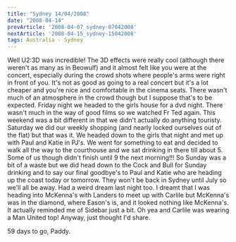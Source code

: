 ```yaml
---
title: "Sydney 14/04/2008"
date: "2008-04-14"
prevArticle: '2008-04-07_sydney-07042008'
nextArticle: '2008-04-15_sydney-15042008'
tags: Australia - Sydney
---
```

Well U2:3D was incredible! The 3D effects were really cool (although there weren't as many as in Beowulf) and it almost felt like you were at the concert, especially during the crowd shots where people's arms were right in front of you. It's not as good as going to a real concert but it's a lot cheaper and you're nice and comfortable in the cinema seats. There wasn't much of an atmosphere in the crowd though but I suppose that's to be expected. Friday night we headed to the girls house for a dvd night. There wasn't much in the way of good films so we watched Fr Ted again. This weekend was a bit different in that we didn't actually do anything touristy. Saturday we did our weekly shopping (and nearly locked ourselves out of the flat) but that was it. We headed down to the girls that night and met up with Paul and Katie in PJ's. We went for something to eat and decided to walk all the way to the courthouse and we sat drinking in there till about 5. Some of us though didn't finish until 9 the next morning!!! So Sunday was a bit of a waste but we did head down to the Cock and Bull for Sunday drinking and to say our final goodbye's to Paul and Katie who are heading up the coast today or tomorrow. They won't be back in Sydney until July so we'll all be away. Had a weird dream last night too. I dreamt that I was heading into McKenna's with Landers to meet up with Carlile but McKenna's was in the diamond, where Eason's is, and it looked nothing like McKenna's. It actually reminded me of Sidebar just a bit. Oh yea and Carlile was wearing a Man United top! Anyway, just thought I'd share.

59 days to go,
Paddy.